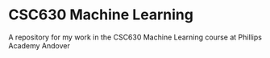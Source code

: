 # CSC630 Machine Learning
A repository for my work in the CSC630 Machine Learning course at Phillips Academy Andover
